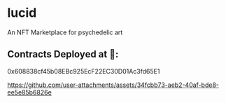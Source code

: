 # lucid
An NFT Marketplace for psychedelic art
## Contracts Deployed at 🚀:
0x608838cf45b08EBc925EcF22EC30D01Ac3fd65E1


https://github.com/user-attachments/assets/34fcbb73-aeb2-40af-bde8-ee5e85b6826e


